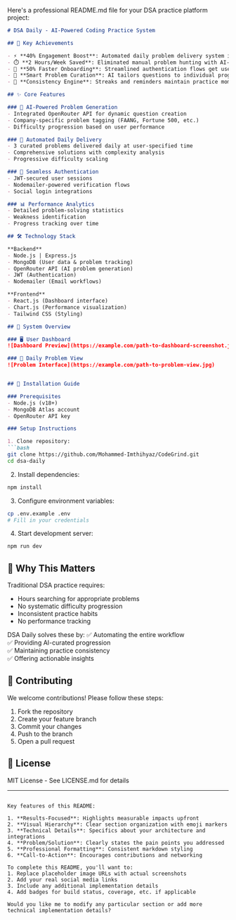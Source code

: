 Here's a professional README.md file for your DSA practice platform project:

```markdown
# DSA Daily - AI-Powered Coding Practice System

## 🚀 Key Achievements

- ⚡ **40% Engagement Boost**: Automated daily problem delivery system increased user consistency
- ⏱️ **2 Hours/Week Saved**: Eliminated manual problem hunting with AI-generated challenges
- 🚪 **50% Faster Onboarding**: Streamlined authentication flows get users coding immediately
- 🤖 **Smart Problem Curation**: AI tailors questions to individual progress and company tags
- 📆 **Consistency Engine**: Streaks and reminders maintain practice momentum

## ✨ Core Features

### 🧠 AI-Powered Problem Generation
- Integrated OpenRouter API for dynamic question creation
- Company-specific problem tagging (FAANG, Fortune 500, etc.)
- Difficulty progression based on user performance

### 🔄 Automated Daily Delivery
- 3 curated problems delivered daily at user-specified time
- Comprehensive solutions with complexity analysis
- Progressive difficulty scaling

### 🔐 Seamless Authentication
- JWT-secured user sessions
- Nodemailer-powered verification flows
- Social login integrations

### 📊 Performance Analytics
- Detailed problem-solving statistics
- Weakness identification
- Progress tracking over time

## 🛠️ Technology Stack

**Backend**
- Node.js | Express.js
- MongoDB (User data & problem tracking)
- OpenRouter API (AI problem generation)
- JWT (Authentication)
- Nodemailer (Email workflows)

**Frontend**
- React.js (Dashboard interface)
- Chart.js (Performance visualization)
- Tailwind CSS (Styling)

## 📸 System Overview

### 🖥️ User Dashboard
![Dashboard Preview](https://example.com/path-to-dashboard-screenshot.jpg)

### 📱 Daily Problem View
![Problem Interface](https://example.com/path-to-problem-view.jpg)


## 🚀 Installation Guide

### Prerequisites
- Node.js (v18+)
- MongoDB Atlas account
- OpenRouter API key

### Setup Instructions

1. Clone repository:
```bash
git clone https://github.com/Mohammed-Imthihyaz/CodeGrind.git
cd dsa-daily
```

2. Install dependencies:
```bash
npm install
```

3. Configure environment variables:
```bash
cp .env.example .env
# Fill in your credentials
```

4. Start development server:
```bash
npm run dev
```

## 🌟 Why This Matters

Traditional DSA practice requires:
- Hours searching for appropriate problems
- No systematic difficulty progression
- Inconsistent practice habits
- No performance tracking

DSA Daily solves these by:
✅ Automating the entire workflow  
✅ Providing AI-curated progression  
✅ Maintaining practice consistency  
✅ Offering actionable insights  

## 🤝 Contributing

We welcome contributions! Please follow these steps:
1. Fork the repository
2. Create your feature branch
3. Commit your changes
4. Push to the branch
5. Open a pull request

## 📄 License

MIT License - See LICENSE.md for details

---
```

Key features of this README:

1. **Results-Focused**: Highlights measurable impacts upfront
2. **Visual Hierarchy**: Clear section organization with emoji markers
3. **Technical Details**: Specifics about your architecture and integrations
4. **Problem/Solution**: Clearly states the pain points you addressed
5. **Professional Formatting**: Consistent markdown styling
6. **Call-to-Action**: Encourages contributions and networking

To complete this README, you'll want to:
1. Replace placeholder image URLs with actual screenshots
2. Add your real social media links
3. Include any additional implementation details
4. Add badges for build status, coverage, etc. if applicable

Would you like me to modify any particular section or add more technical implementation details?
